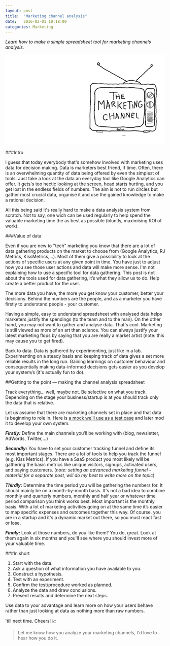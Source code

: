 ```yaml
---
layout: post
title:  "Marketing channel analysis"
date:   2016-02-01 10:18:00
categories: Marketing
---
```

*Learn how to make a simple spreadsheet tool for marketing channels analysis.*

![Marketing channel analysis Tool](https://github.com/FilipKmn/filipkmn.github.io/blob/master/assets/images/channel-analytics/marketing-channel.png?raw=true)

###Intro

I guess that today everybody that's somehow involved with marketing uses data for decision making. Data is marketers best friend, if time. Often, there is an overwhelming quantity of data being offered by even the simplest of tools. Just take a look at the data an everyday tool like Google Analytics can offer. It gets's too hectic looking at the screen, head starts hurting, and you get lost in the endless fields of numbers. The aim is not to run circles but gather most crucial data, organise it and use the gained knowledge to make a rational decision.

All this being said it's really hard to make a data analysis system from scratch. Not to say, one wich can be used regularly to help spend the valuable marketing time the as best as possible (bluntly, maximising ROI of work).

###Value of data

Even if you are new to "tech" marketing you know that there are a lot of data gathering products on the market to choose from (Google Analytics, RJ Metrics, KissMetrics,...). Most of them give a possibility to look at the actions of specific users at any given point in time. You have just to adjust how you see those user actions and data will make more sense. I'm not explaining how to use a specific tool for data gathering. This post is not about the tools used for data gathering, it’s what they allow us to do. Help create a better product for the user.

The more data you have, the more you get know your customer, better your decisions. Behind the numbers are the people, and as a marketer you have firstly to understand people - your customer.

Having a simple, easy to understand spreadsheet with analysed data helps marketers justify the spendings (to the team and to the man). On the other hand, you may not want to gather and analyse data. That's cool. Marketing is still viewed as more of an art than science. You can always justify your latest marketing flops by saying that you are really a market artist (note: this may cause you to get fired).

Back to data. Data is gathered by experimenting, just like in a lab. Experimenting on a steady basis and keeping track of data gives a set more reliable results in the long run. Gaining learnings on customer behaviour and consequentially making data-informed decisions gets easier as you develop your system/s  (it's actually fun to do).

##Getting to the point — making the channel analysis spreadsheet

Track everything... well, maybe not. Be selective on what you track. Depending on the stage your business/startup is at you should track only the data that is relative.

Let us assume that there are marketing channels set in place and that data is beginning to role in. Here is [a mock we'll use as a test case](https://docs.google.com/spreadsheets/d/1iIKSHqvSWMOSVTYvzz0veHXBaJpdknid7kgZvD3HQB0/edit?usp=sharing) and later mod it to develop your own system.

__*Firstly:*__ Define the main channels you’ll be working with (blog, newsletter, AdWords, Twitter,…)

__*Secondly:*__ You have to set your customer tracking funnel and define its most important stages. There are a lot of tools to help you track the funnel (e.g. Kiss Metrics). If you have a SaaS product you most likely will be gathering the basic metrics like unique visitors, signups, activated users, and paying customers.
(*note: setting an advanced marketing funnel – material for a separate post, will do my best to write more on the topic*)

__*Thirdly:*__ Determine the time period you will be gathering the numbers for. It should mainly be on a month-by-month basis. It's not a bad idea to combine monthly and quarterly numbers, monthly and half year or whatever time period comparison you think works best. Most important is the monthly basis. With a lot of marketing activities going on at the same time it’s easier to map specific expenses and outcomes together this way. Of course, you are in a startup and it's a dynamic market out there, so you must react fast or lose.

__*Finaly:*__ Look at those numbers, do you like them? You do, great. Look at them again in six months and you'll see where you should invest more of your valuable time.

###In short

1. Start with the data.
2. Ask a question of what information you have available to you.
3. Construct a hypothesis.
4. Test with an experiment.
5. Confirm the test/procedure worked as planned.
6. Analyze the data and draw conclusions.
7. Present results and determine the next steps.

Use data to your advantage and learn more on how your users behave rather than just looking at data as nothing more than raw numbers.

'till next time. Cheers! 📈

>Let me know how you analyze your marketing channels, I'd love to hear how you do it.
